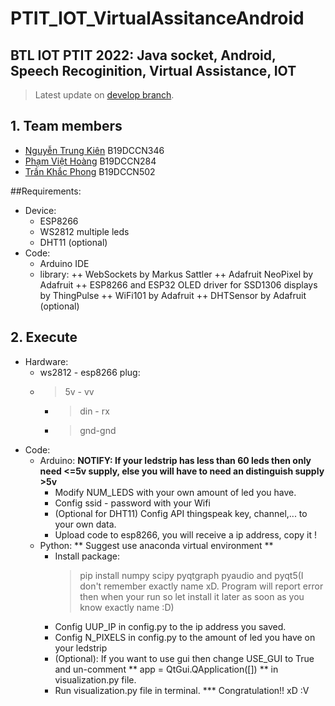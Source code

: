 # PTIT_IOT_VirtualAssitanceAndroid

## BTL IOT PTIT 2022: Java socket, Android, Speech Recoginition, Virtual Assistance, IOT

> Latest update on [develop branch](https://github.com/Gn0hp/PTIT_IOT_VirtualAssitanceAndroid/tree/develop).

## 1. Team members
  - [Nguyễn Trung Kiên](https://github.com/kiennt2781) B19DCCN346
  - [Phạm Việt Hoàng](https://github.com/pvhoang245) B19DCCN284
  - [Trần Khắc Phong](https://github.com/Gn0hp) B19DCCN502

##Requirements:
  - Device:
    + ESP8266
    + WS2812 multiple leds
    + DHT11 (optional)
  - Code:
    + Arduino IDE
    + library: 
      ++ WebSockets by Markus Sattler
      ++ Adafruit NeoPixel by Adafruit
      ++ ESP8266 and ESP32 OLED driver for SSD1306 displays by ThingPulse
      ++ WiFi101 by Adafruit
      ++ DHTSensor by Adafruit (optional)
      
     
## 2. Execute
  - Hardware: 
    - ws2812 - esp8266 plug: 
     - > 5v - vv
	   - > din - rx
	   - > gnd-gnd
  - Code:
    - Arduino:
    **NOTIFY: If your ledstrip has less than 60 leds then only need <=5v supply, else you will have to need an distinguish supply >5v** 
      - Modify NUM_LEDS with your own amount of led you have.
      - Config ssid - password with your Wifi
      - (Optional for DHT11) Config API thingspeak key, channel,... to your own data.
      - Upload code to esp8266, you will receive a ip address, copy it !
    - Python: 
    ** Suggest use anaconda virtual environment **
      - Install package:
        > pip install numpy scipy pyqtgraph pyaudio 
        and pyqt5(I don't remember exactly name xD. Program will report error then when your run so let install it later as soon as you know exactly name :D)
      - Config UUP_IP in config.py to the ip address you saved.
      - Config N_PIXELS in config.py to the amount of led you have on your ledstrip
      - (Optional): If you want to use gui then change USE_GUI to True and un-comment  ** app = QtGui.QApplication([]) ** in visualization.py file.
      - Run visualization.py file in terminal.
    *** Congratulation!! xD :V
     
